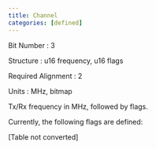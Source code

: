 ```yaml
---
title: Channel
categories: [defined]
---
```

Bit Number
: 3

Structure
: u16 frequency, u16 flags

Required Alignment
: 2

Units
: MHz, bitmap

Tx/Rx frequency in MHz, followed by flags.

Currently, the following flags are defined:

\[Table not converted\]
